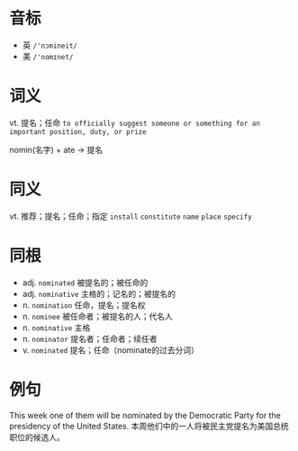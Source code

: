 # 音标

- 英 `/'nɔmineit/`
- 美 `/'nɑmɪnet/`

# 词义

vt. 提名；任命
`to officially suggest someone or something for an important position, duty, or prize`



nomin(名字) + ate → 提名

# 同义

vt. 推荐；提名；任命；指定
`install` `constitute` `name` `place` `specify`

# 同根

- adj. `nominated` 被提名的；被任命的
- adj. `nominative` 主格的；记名的；被提名的
- n. `nomination` 任命，提名；提名权
- n. `nominee` 被任命者；被提名的人；代名人
- n. `nominative` 主格
- n. `nominator` 提名者；任命者；续任者
- v. `nominated` 提名；任命（nominate的过去分词）

# 例句

This week one of them will be nominated by the Democratic Party for the presidency of the United States.
本周他们中的一人将被民主党提名为美国总统职位的候选人。


